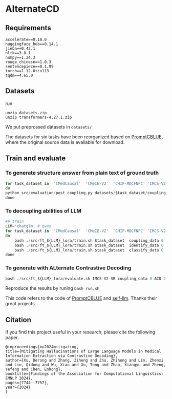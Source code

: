 
# AlternateCD

## Requirements
    accelerate==0.18.0
    huggingface_hub==0.14.1
    jieba==0.42.1
    nltk==3.8.1
    numpy==1.24.3
    rouge_chinese==1.0.3
    sentencepiece==0.1.99
    torch==1.12.0+cu113
    tqdm==4.65.0

## Datasets
run

    unzip datasets.zip
    unzip transformers-4.27.1.zip

We put preprossed datasets in `datasets/`

The datasets for six tasks have been reorganized based on [PromptCBLUE](https://github.com/michael-wzhu/PromptCBLUE), where the original source data is available for download.



## Train and evaluate

### To generate structure answer from plain text of ground truth
```python
for task_dataset in  'CMedCausal'  'CMeIE-V2'  'CHIP-MDCFNPC' 'IMCS-V2-SR' 'CMeEE-V2' 'IMCS-V2-NER'
do
python src/evaluation/post_coupling.py datasets/$task_dataset/coupling_data/test.json datasets/$task_dataset/coupling_data/test_struc.json
done
```

### To decoupling abilities of LLM
```python
## train
LLM='chatglm' # qwen
for task_dataset in  'CMedCausal'  'CMeIE-V2'  'CHIP-MDCFNPC' 'IMCS-V2-SR' 'CMeEE-V2' 'IMCS-V2-NER'
do
    bash ./src/ft_${LLM}_lora/train.sh $task_dataset  coupling_data 0
    bash ./src/ft_${LLM}_lora/train.sh $task_dataset  identify_data 0
    bash ./src/ft_${LLM}_lora/train.sh $task_dataset  classify_data 0
done
```

### To generate with ALternate Contrastive Decoding
```python
bash ./src/ft_${LLM}_lora/evaluate.sh IMCS-V2-SR coupling_data 0 ACD 2 0.05 0.5 8 True
```

Reproduce the results by runing `bash run.sh`


This code refers to the code of [PromptCBLUE](https://github.com/michael-wzhu/PromptCBLUE) and [self-llm](https://github.com/datawhalechina/self-llm). Thanks their great projects.


## Citation
If you find this project useful in your research, please cite the following paper.

    @inproceedings{xu2024mitigating,
    title={Mitigating Hallucinations of Large Language Models in Medical Information Extraction via Contrastive Decoding},
    author={Xu, Derong and Zhang, Ziheng and Zhu, Zhihong and Lin, Zhenxi and Liu, Qidong and Wu, Xian and Xu, Tong and Zhao, Xiangyu and Zheng, Yefeng and Chen, Enhong},
    booktitle={Findings of the Association for Computational Linguistics: EMNLP 2024},
    pages={7744--7757},
    year={2024}
    }